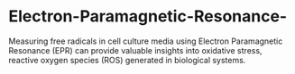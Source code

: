 # Electron-Paramagnetic-Resonance-
Measuring free radicals in cell culture media using Electron Paramagnetic Resonance (EPR) can provide valuable insights into oxidative stress, reactive oxygen species (ROS) generated in biological systems. 
